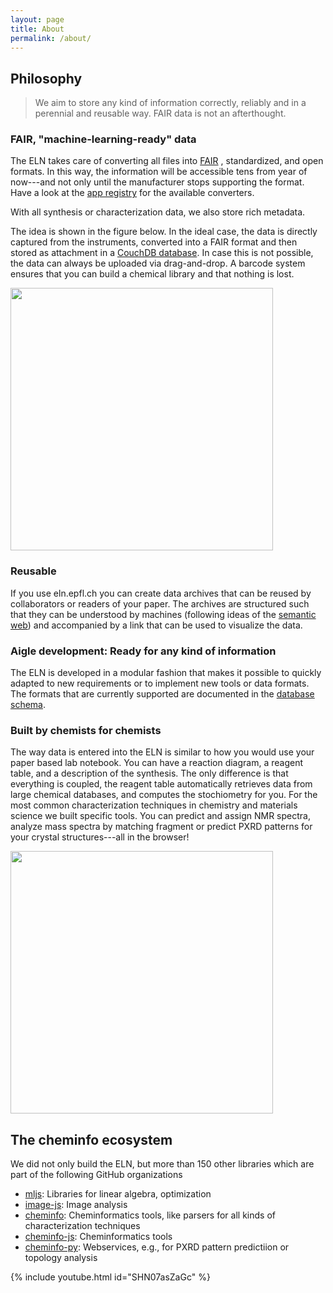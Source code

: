 ```yaml
---
layout: page
title: About
permalink: /about/
---
```


## Philosophy

> We aim to store any kind of information correctly, reliably and in a perennial and reusable way. FAIR data is not an afterthought.

### FAIR, "machine-learning-ready" data

The ELN takes care of converting all files into [FAIR](https://www.go-fair.org/fair-principles/) , standardized, and open formats. In this way, the information will be accessible tens from year of now---and not only until the manufacturer stops supporting the format. Have a look at the [app registry](https://kjappelbaum.github.io/cheminfo-app-registry/) for the available converters.

With all synthesis or characterization data, we also store rich metadata.

The idea is shown in the figure below. In the ideal case, the data is directly captured from the instruments, converted into a FAIR format and then stored as attachment in a [CouchDB database](https://en.wikipedia.org/wiki/Apache_CouchDB). In case this is not possible, the data can always be uploaded via drag-and-drop. A barcode system ensures that you can build a chemical library and that nothing is lost.

<img style="width: 30em" src="../assets/img/importation.png">

### Reusable

If you use eln.epfl.ch you can create data archives that can be reused by collaborators or readers of your paper. The archives are structured such that they can be understood by machines (following ideas of the [semantic web](https://en.wikipedia.org/wiki/Semantic_Web)) and accompanied by a link that can be used to visualize the data.

### Aigle development: Ready for any kind of information

The ELN is developed in a modular fashion that makes it possible to quickly adapted to new requirements or to implement new tools or data formats. The formats that are currently supported are documented in the [database schema](https://cheminfo.github.io/data_schema/).

### Built by chemists for chemists

The way data is entered into the ELN is similar to how you would use your paper based lab notebook. You can have a reaction diagram, a reagent table, and a description of the synthesis.
The only difference is that everything is coupled, the reagent table automatically retrieves data from large chemical databases, and computes the stochiometry for you.
For the most common characterization techniques in chemistry and materials science we built specific tools. You can predict and assign NMR spectra, analyze mass spectra by matching fragment or predict PXRD patterns for your crystal structures---all in the browser!

<img style="width: 30em" src="../assets/img/pxrd_overview.png">

## The cheminfo ecosystem

We did not only build the ELN, but more than 150 other libraries which are part of the following GitHub organizations

- [mljs](https://github.com/mljs): Libraries for linear algebra, optimization
- [image-js](https://github.com/image-js): Image analysis
- [cheminfo](https://github.com/cheminfo): Cheminformatics tools, like parsers for all kinds of characterization techniques
- [cheminfo-js](https://github.com/cheminfo-js): Cheminformatics tools
- [cheminfo-py](https://github.com/cheminfo-py): Webservices, e.g., for PXRD pattern predictiion or topology analysis

{% include youtube.html id="SHN07asZaGc" %}
